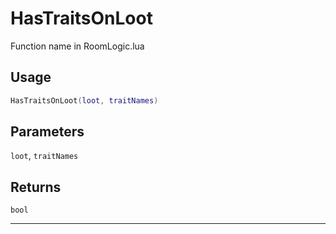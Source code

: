 # HasTraitsOnLoot
Function name in RoomLogic.lua
## Usage
```lua
HasTraitsOnLoot(loot, traitNames)
```
## Parameters
`loot`, `traitNames`
## Returns
`bool`

---